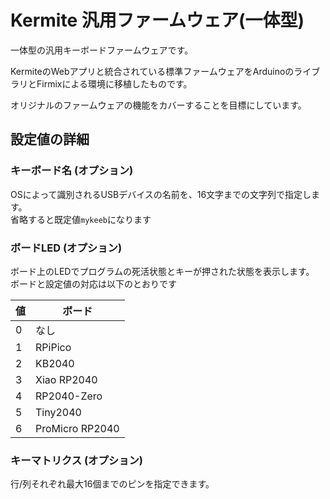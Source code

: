 # Kermite 汎用ファームウェア(一体型)

一体型の汎用キーボードファームウェアです。

KermiteのWebアプリと統合されている標準ファームウェアをArduinoのライブラリとFirmixによる環境に移植したものです。

オリジナルのファームウェアの機能をカバーすることを目標にしています。

## 設定値の詳細

### キーボード名 (オプション)

OSによって識別されるUSBデバイスの名前を、16文字までの文字列で指定します。  
省略すると既定値`mykeeb`になります

### ボードLED (オプション)

ボード上のLEDでプログラムの死活状態とキーが押された状態を表示します。  
ボードと設定値の対応は以下のとおりです

|値|ボード|
|--|--|
|0|なし|
|1|RPiPico|
|2|KB2040|
|3|Xiao RP2040|
|4|RP2040-Zero|
|5|Tiny2040|
|6|ProMicro RP2040|


### キーマトリクス (オプション)

行/列それぞれ最大16個までのピンを指定できます。  
